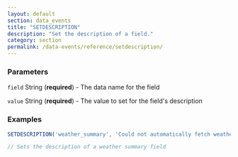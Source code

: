 ```yaml
---
layout: default
section: data_events
title: "SETDESCRIPTION"
description: "Set the description of a field."
category: section
permalink: /data-events/reference/setdescription/
---
```


### Parameters

`field` String (__required__) - The data name for the field

`value` String (__required__) - The value to set for the field's description

### Examples

```js
SETDESCRIPTION('weather_summary', 'Could not automatically fetch weather data. Briefly describe the current weather.')

// Sets the description of a weather summary field
```